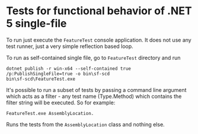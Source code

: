 # Tests for functional behavior of .NET 5 single-file

To run just execute the `FeatureTest` console application. It does not use any test runner, just a very simple reflection based loop.

To run as self-contained single file, go to `FeatureTest` directory and run
```console
dotnet publish -r win-x64 --self-contained true /p:PublishSingleFile=true -o bin\sf-scd
bin\sf-scd\FeatureTest.exe
```

It's possible to run a subset of tests by passing a command line argument which acts as a filter - any test name (Type.Method) which contains the filter string will be executed. So for example:
```console
FeatureTest.exe AssemblyLocation.
```

Runs the tests from the `AssemblyLocation` class and nothing else.